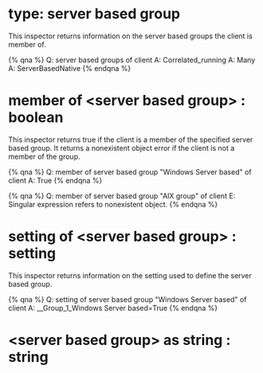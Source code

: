 # type: server based group

This inspector returns information on the server based groups the client is member of.

{% qna %}
Q: server based groups of client
A: Correlated_running
A: Many
A: ServerBasedNative
{% endqna %}

# member of &lt;server based group&gt; : boolean

This inspector returns true if the client is a member of the specified server based group. It returns a nonexistent object error if the client is not a member of the group.

{% qna %}
Q: member of server based group "Windows Server based" of client
A: True
{% endqna %}

{% qna %}
Q: member of server based group "AIX group" of client
E: Singular expression refers to nonexistent object.
{% endqna %}

# setting of &lt;server based group&gt; : setting

This inspector returns information on the setting used to define the server based group.

{% qna %}
Q: setting of server based group "Windows Server based" of client
A: __Group_1_Windows Server based=True
{% endqna %}

# &lt;server based group&gt; as string : string

